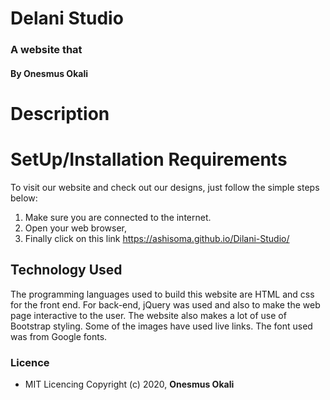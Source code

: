 # Delani Studio
### A website that

#### By **Onesmus Okali**

# Description

# SetUp/Installation Requirements
To visit our website and check out our designs, just follow the simple steps below:
1. Make sure you are connected to the internet.
2. Open your web browser,
3. Finally click on this link https://ashisoma.github.io/Dilani-Studio/

## Technology Used
The programming languages used to build this website are HTML and css for the front end. For back-end, jQuery was used and also to make the web page interactive to the user. The website also makes a lot of use of Bootstrap styling. Some of the images have used live links. The font used was from Google fonts.

### Licence
* MIT Licencing
Copyright (c) 2020, **Onesmus Okali**

